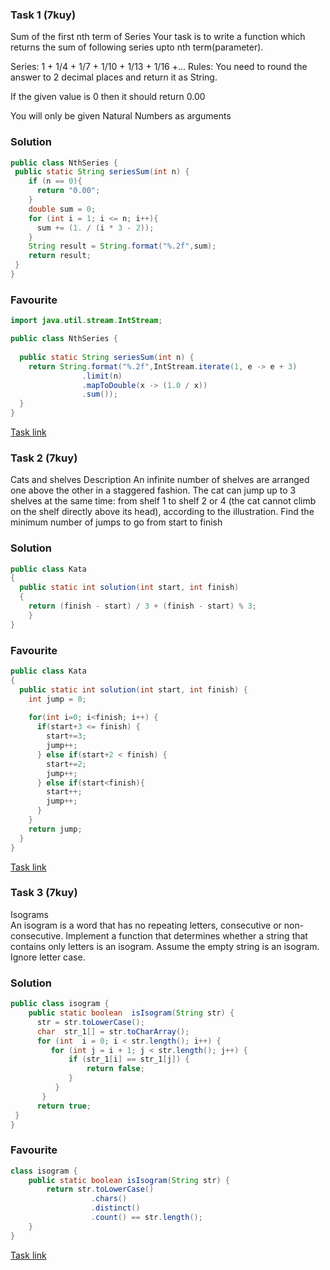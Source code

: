### Task 1 (7kuy)
Sum of the first nth term of Series                                                                                              Your task is to write a function which returns the sum of following series upto nth term(parameter).

Series: 1 + 1/4 + 1/7 + 1/10 + 1/13 + 1/16 +...
Rules:
You need to round the answer to 2 decimal places and return it as String.

If the given value is 0 then it should return 0.00

You will only be given Natural Numbers as arguments
### Solution
```Java
public class NthSeries {
 public static String seriesSum(int n) {
    if (n == 0){
      return "0.00";
    }
    double sum = 0;
    for (int i = 1; i <= n; i++){
      sum += (1. / (i * 3 - 2));
    }
    String result = String.format("%.2f",sum);
    return result;
 }
}        
```
### Favourite
```Java
import java.util.stream.IntStream;

public class NthSeries {
  
  public static String seriesSum(int n) {
    return String.format("%.2f",IntStream.iterate(1, e -> e + 3)
                .limit(n)
                .mapToDouble(x -> (1.0 / x))
                .sum());    
  }
}                     
```
[Task link](https://www.codewars.com/kata/555eded1ad94b00403000071)
### Task 2 (7kuy)
Cats and shelves                                                                                                                Description
An infinite number of shelves are arranged one above the other in a staggered fashion.
The cat can jump up to 3 shelves at the same time: from shelf 1 to shelf 2 or 4 (the cat cannot climb on the shelf directly above its head), according to the illustration. Find the minimum number of jumps to go from start to finish 
### Solution
```Java
public class Kata 
{
  public static int solution(int start, int finish)
  {
    return (finish - start) / 3 + (finish - start) % 3;
    }
}                    
```
### Favourite
```Java
public class Kata 
{
  public static int solution(int start, int finish) {
    int jump = 0;
    
    for(int i=0; i<finish; i++) {
      if(start+3 <= finish) {
        start+=3;
        jump++;
      } else if(start+2 < finish) {
        start+=2;
        jump++;
      } else if(start<finish){
        start++;
        jump++;
      }
    }
    return jump;
  }
}                  
```
[Task link](https://www.codewars.com/kata/62c93765cef6f10030dfa92b/java)
### Task 3 (7kuy)
Isograms          
An isogram is a word that has no repeating letters, consecutive or non-consecutive. Implement a function that determines whether a string that contains only letters is an isogram. Assume the empty string is an isogram. Ignore letter case.
### Solution
```Java
public class isogram {
    public static boolean  isIsogram(String str) {
      str = str.toLowerCase();
      char  str_1[] = str.toCharArray();
      for (int  i = 0; i < str.length(); i++) {
         for (int j = i + 1; j < str.length(); j++) {
             if (str_1[i] == str_1[j]) {
                 return false;
             }
          }
       }
      return true;
 }  
}                   
```
### Favourite
```Java
class isogram {
    public static boolean isIsogram(String str) {
        return str.toLowerCase()
                  .chars()
                  .distinct()
                  .count() == str.length();
    }
}                    
```
[Task link](https://www.codewars.com/kata/54ba84be607a92aa900000f1)